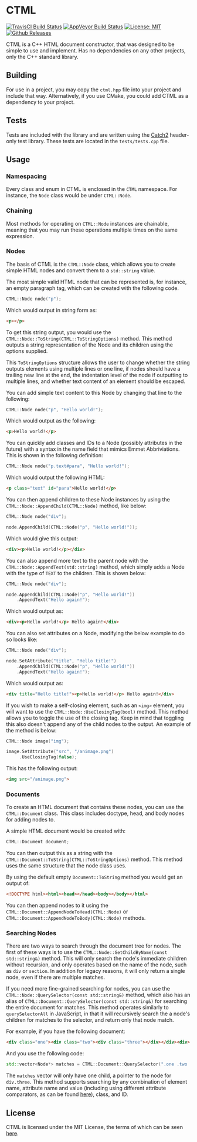 # CTML

[![TravisCI Build Status](https://img.shields.io/travis/com/tinfoilboy/ctml?logo=travis-ci)](https://travis-ci.com/tinfoilboy/CTML)
[![AppVeyor Build Status](https://img.shields.io/appveyor/build/tinfoilboy/ctml?logo=appveyor)](https://ci.appveyor.com/project/tinfoilboy/ctml)
[![License: MIT](https://img.shields.io/badge/License-MIT-yellow.svg)](https://opensource.org/licenses/MIT)
[![Github Releases](https://img.shields.io/github/release/tinfoilboy/CTML.svg)](https://github.com/tinfoilboy/CTML/releases)

CTML is a C++ HTML document constructor, that was designed to be simple to use and implement.
Has no dependencies on any other projects, only the C++ standard library.

## Building

For use in a project, you may copy the `ctml.hpp` file into your project and include that way.
Alternatively, if you use CMake, you could add CTML as a dependency to your project.

## Tests

Tests are included with the library and are written using the [Catch2](https://github.com/catchorg/Catch2) header-only test library.
These tests are located in the `tests/tests.cpp` file.

## Usage

### Namespacing

Every class and enum in CTML is enclosed in the `CTML` namespace.
For instance, the `Node` class would be under `CTML::Node`.

### Chaining

Most methods for operating on `CTML::Node` instances are chainable, meaning that you may run these operations multiple times on the same expression.

### Nodes

The basis of CTML is the `CTML::Node` class, which allows you to create
simple HTML nodes and convert them to a `std::string` value.

The most simple valid HTML node that can be represented is, for instance, an empty paragraph tag, which can be created with the following code.

```cpp
CTML::Node node("p");
```

Which would output in string form as:

```html
<p></p>
```

To get this string output, you would use the `CTML::Node::ToString(CTML::ToStringOptions)` method. This method outputs a string representation of the Node and its children using the options supplied.

This `ToStringOptions` structure allows the user to change whether the string outputs elements using multiple lines or one line, if nodes should have a trailing new line at the end, the indentation level of the node if outputting to multiple lines, and whether text content of an element should be escaped.

You can add simple text content to this Node by changing that line to the following:

```cpp
CTML::Node node("p", "Hello world!");
```

Which would output as the following:

```html
<p>Hello world!</p>
```

You can quickly add classes and IDs to a Node (possibly attributes in the future) with a syntax in the name field that mimics Emmet Abbriviations.
This is shown in the following definition:

```cpp
CTML::Node node("p.text#para", "Hello world!");
```

Which would output the following HTML:

```html
<p class="text" id="para">Hello world!</p>
```

You can then append children to these Node instances by using the `CTML::Node::AppendChild(CTML::Node)` method, like below:

```cpp
CTML::Node node("div");

node.AppendChild(CTML::Node("p", "Hello world!"));
```

Which would give this output:

```html
<div><p>Hello world!</p></div>
```

You can also append more text to the parent node with the `CTML::Node::AppendText(std::string)` method, which simply
adds a Node with the type of `TEXT` to the children.
This is shown below:

```cpp
CTML::Node node("div");

node.AppendChild(CTML::Node("p", "Hello world!"))
    .AppendText("Hello again!");
```

Which would output as:

```html
<div><p>Hello world!</p> Hello again!</div>
```

You can also set attributes on a Node, modifying the below example to do so looks like:

```cpp
CTML::Node node("div");

node.SetAttribute("title", "Hello title!")
    .AppendChild(CTML::Node("p", "Hello world!"))
    .AppendText("Hello again!");
```

Which would output as:

```html
<div title="Hello title!"><p>Hello world!</p> Hello again!</div>
```

If you wish to make a self-closing element, such as an `<img>` element, you will want to use the `CTML::Node::UseClosingTag(bool)` method. This method allows you to toggle the use of the closing tag. Keep in mind that toggling this also doesn't append any of the child nodes to the output. An example of the method is below:

```cpp
CTML::Node image("img");

image.SetAttribute("src", "/animage.png")
     .UseClosingTag(false);
```

This has the following output:

```html
<img src="/animage.png">
```

### Documents

To create an HTML document that contains these nodes, you can use the `CTML::Document` class. This class includes doctype, head, and body nodes for adding nodes to.

A simple HTML document would be created with:

```cpp
CTML::Document document;
```

You can then output this as a string with the `CTML::Document::ToString(CTML::ToStringOptions)` method. This method uses the same structure that the node class uses.

By using the default empty `Document::ToString` method you would get an output of:

```html
<!DOCTYPE html><html><head></head><body></body></html>
```

You can then append nodes to it using the `CTML::Document::AppendNodeToHead(CTML::Node)` or `CTML::Document::AppendNodeToBody(CTML::Node)` methods.

### Searching Nodes

There are two ways to search through the document tree for nodes. The first of these ways is to use the `CTML::Node::GetChildByName(const std::string&)` method.
This will only search the node's immediate children without recursion, and only operates based on the name of the node, such as `div` or `section`. In addition for legacy reasons, it will only return a single node, even if there are multiple matches.

If you need more fine-grained searching for nodes, you can use the `CTML::Node::QuerySelector(const std::string&)` method, which also has an alias of `CTML::Document::QuerySelector(const std::string&)` for searching the entire document for matches. This method operates similarly to `querySelectorAll` in JavaScript, in that it will recursively search the a node's children for matches to the selector, and return only that node match.

For example, if you have the following document:

```html
<div class="one"><div class="two"><div class="three"></div></div><div>
```

And you use the following code:

```cpp
std::vector<Node*> matches = CTML::Document::QuerySelector(".one .two .three")
```

The `matches` vector will only have one child, a pointer to the node for `div.three`. This method supports searching by any combination of element name, attribute name and value (including using different attribute comparators, as can be found [here](https://developer.mozilla.org/en-US/docs/Learn/CSS/Building_blocks/Selectors/Attribute_selectors)), class, and ID.

## License

CTML is licensed under the MIT License, the terms of which can be seen [here](https://github.com/tinfoilboy/CTML/blob/master/LICENSE).
